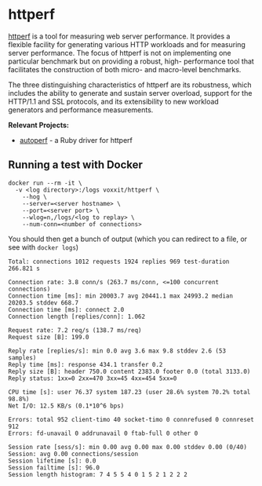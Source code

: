 # httperf

[httperf](http://www.hpl.hp.com/research/linux/httperf/) is a tool for measuring
web server performance. It provides a flexible facility for generating various
HTTP workloads and for measuring server performance. The focus of httperf is not
on implementing one particular benchmark but on providing a robust, high-
performance tool that facilitates the construction of both micro- and 
macro-level benchmarks.

The three distinguishing characteristics of httperf are its robustness, which 
includes the ability to generate and sustain server overload, support for the 
HTTP/1.1 and SSL protocols, and its extensibility to new workload generators and
performance measurements.

**Relevant Projects:**

  * [autoperf](http://mervine.net/projects/gems/autoperf) - a Ruby driver for httperf

Running a test with Docker
--------------------------

```shell
docker run --rm -it \
  -v <log directory>:/logs voxxit/httperf \
    --hog \
    --server=<server hostname> \
    --port=<server port> \
    --wlog=n,/logs/<log to replay> \
    --num-conn=<number of connections>
```
You should then get a bunch of output (which you can redirect to a file, or see with `docker logs`)

```
Total: connections 1012 requests 1924 replies 969 test-duration 266.821 s

Connection rate: 3.8 conn/s (263.7 ms/conn, <=100 concurrent connections)
Connection time [ms]: min 20003.7 avg 20441.1 max 24993.2 median 20203.5 stddev 668.7
Connection time [ms]: connect 2.0
Connection length [replies/conn]: 1.062

Request rate: 7.2 req/s (138.7 ms/req)
Request size [B]: 199.0

Reply rate [replies/s]: min 0.0 avg 3.6 max 9.8 stddev 2.6 (53 samples)
Reply time [ms]: response 434.1 transfer 0.2
Reply size [B]: header 750.0 content 2383.0 footer 0.0 (total 3133.0)
Reply status: 1xx=0 2xx=470 3xx=45 4xx=454 5xx=0

CPU time [s]: user 76.37 system 187.23 (user 28.6% system 70.2% total 98.8%)
Net I/O: 12.5 KB/s (0.1*10^6 bps)

Errors: total 952 client-timo 40 socket-timo 0 connrefused 0 connreset 912
Errors: fd-unavail 0 addrunavail 0 ftab-full 0 other 0

Session rate [sess/s]: min 0.00 avg 0.00 max 0.00 stddev 0.00 (0/40)
Session: avg 0.00 connections/session
Session lifetime [s]: 0.0
Session failtime [s]: 96.0
Session length histogram: 7 4 5 5 4 0 1 5 2 1 2 2 2
```
